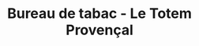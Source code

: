 ---
title: "Bureau de tabac - Le Totem Provençal"
url: /la-valette-du-var/bureau-de-tabac-le-totem-provencal/
shop: tabac
---